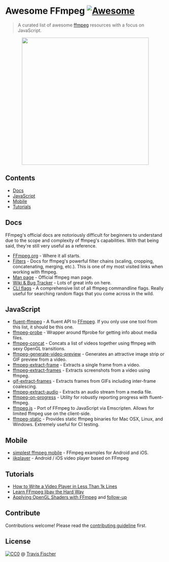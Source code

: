 # Awesome FFmpeg [![Awesome](https://cdn.rawgit.com/sindresorhus/awesome/d7305f38d29fed78fa85652e3a63e154dd8e8829/media/badge.svg)](https://github.com/sindresorhus/awesome)

> A curated list of awesome [ffmpeg](http://ffmpeg.org) resources with a focus on JavaScript.

<p align="center">
  <img width="400" src="https://cdn.rawgit.com/transitive-bullshit/awesome-ffmpeg/master/ffmpeg-logo.svg">
</p>


## Contents

- [Docs](#docs)
- [JavaScript](#javascript)
- [Mobile](#mobile)
- [Tutorials](#tutorials)


## Docs

FFmpeg's official docs are notoriously difficult for beginners to understand due to the scope and complexity of ffmpeg's capabilities. With that being said, they're still very useful as a reference.

- [FFmpeg.org](http://ffmpeg.org/) - Where it all starts.
- [Filters](https://ffmpeg.org/ffmpeg-filters.html) - Docs for ffmpeg's powerful filter chains (scaling, cropping, concatenating, merging, etc.). This is one of my most visited links when working with ffmpeg.
- [Man page](https://man.cx/ffmpeg) - Official ffmpeg man page.
- [Wiki & Bug Tracker](https://trac.ffmpeg.org/) - Lots of great info on here.
- [CLI flags](https://github.com/transitive-bullshit/ffmpeg-cli-flags/blob/master/readme.md) - A comprehensive list of all ffmpeg commandline flags. Really useful for searching random flags that you come across in the wild.


## JavaScript

- [fluent-ffmpeg](https://github.com/fluent-ffmpeg/node-fluent-ffmpeg) - A fluent API to [FFmpeg](http://www.ffmpeg.org). If you only use one tool from this list, it should be this one.
- [ffmpeg-probe](https://github.com/transitive-bullshit/ffmpeg-probe) - Wrapper around ffprobe for getting info about media files.
- [ffmpeg-concat](https://github.com/transitive-bullshit/ffmpeg-concat) - Concats a list of videos together using ffmpeg with sexy OpenGL transitions.
- [ffmpeg-generate-video-preview](https://github.com/transitive-bullshit/ffmpeg-generate-video-preview) - Generates an attractive image strip or GIF preview from a video.
- [ffmpeg-extract-frame](https://github.com/transitive-bullshit/ffmpeg-extract-frame) - Extracts a single frame from a video.
- [ffmpeg-extract-frames](https://github.com/transitive-bullshit/ffmpeg-extract-frames) - Extracts screenshots from a video using ffmpeg.
- [gif-extract-frames](https://github.com/transitive-bullshit/gif-extract-frames) - Extracts frames from GIFs including inter-frame coalescing.
- [ffmpeg-extract-audio](https://github.com/transitive-bullshit/ffmpeg-extract-audio) - Extracts an audio stream from a media file.
- [ffmpeg-on-progress](https://github.com/transitive-bullshit/ffmpeg-on-progress) - Utility for robustly reporting progress with fluent-ffmpeg.
- [ffmpeg.js](https://github.com/Kagami/ffmpeg.js) - Port of FFmpeg to JavaScript via Emscripten. Allows for limited ffmpeg use on the client-side.
- [ffmpeg-static](https://github.com/eugeneware/ffmpeg-static) - Provides static ffmpeg binaries for Mac OSX, Linux, and Windows. Extremely useful for CI testing.


## Mobile

- [simplest ffmpeg mobile](https://github.com/leixiaohua1020/simplest_ffmpeg_mobile) - FFmpeg examples for Android and iOS.
- [ijkplayer](https://github.com/Bilibili/ijkplayer) - Android / iOS video player based on FFmpeg


## Tutorials

- [How to Write a Video Player in Less Than 1k Lines](http://dranger.com/ffmpeg/)
- [Learn FFmpeg libav the Hard Way](https://github.com/leandromoreira/ffmpeg-libav-tutorial)
- [Applying OpenGL Shaders with FFmpeg](https://nervous.io/ffmpeg/opengl/2017/01/31/ffmpeg-opengl/) and [follow-up](https://nervous.io/ffmpeg/opengl/2017/05/15/ffmpeg-pbo-yuv/)


## Contribute

Contributions welcome! Please read the [contributing guideline](contributing.md) first.


## License

[![CC0](http://mirrors.creativecommons.org/presskit/buttons/88x31/svg/cc-zero.svg)](http://creativecommons.org/publicdomain/zero/1.0) @ [Travis Fischer](https://github.com/transitive-bullshit)

